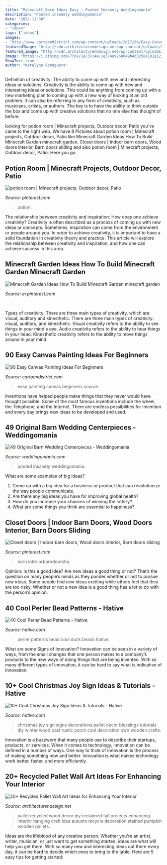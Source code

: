 ```yaml
---
title: "Minecraft Barn Ideas Easy : Pouted Insanely Weddingomania"
description: "Pouted insanely weddingomania"
date: "2022-11-30"
categories:
- "ideas"
tags: ["ideas"]
images:
- "http://www.cartoondistrict.com/wp-content/uploads/2017/06/Easy-Canvas-Painting-Ideas-For-Beginners16-1.jpg"
featuredImage: "http://cdn.architecturendesign.net/wp-content/uploads/2015/06/AD-Pallet-Wall-Art-14.jpg"
featured_image: "http://cdn.architecturendesign.net/wp-content/uploads/2015/06/AD-Pallet-Wall-Art-14.jpg"
image: "https://i.pinimg.com/736x/1e/37/4a/1e374a9268049b4d3258e182e1212655.jpg"
ShowToc: true
author: "Katelynn Romaguera"
---
```



Definition of creativity: The ability to come up with new and interesting ideas or solutions.
Creativity is the ability to come up with new and interesting ideas or solutions. This could be anything from coming up with a new marketing plan to coming up with a new way of looking at an old problem. It can also be referring to any form of creativity, such as musicians, artists, or authors. The key is to have the ability to think outside the box and come up with creative solutions that no one else has thought of before.

	

		
looking for potion room | Minecraft projects, Outdoor decor, Patio you've came to the right web. We have 8 Pictures about potion room | Minecraft projects, Outdoor decor, Patio like Minecraft Garden Ideas How To Build Minecraft Garden minecraft garden, Closet doors | Indoor barn doors, Wood doors interior, Barn doors sliding and also potion room | Minecraft projects, Outdoor decor, Patio. Here you go:
		
    
## Potion Room | Minecraft Projects, Outdoor Decor, Patio

<img loading=lazy src="https://i.pinimg.com/736x/b1/15/87/b1158789d6ca696c9fd6b8961b914aeb.jpg" onerror="this.onerror=null;this.src='https://tse2.mm.bing.net/th?id=OIP.8eDXW3nFVdBK5v26JJck4AHaEK&amp;pid=15.1';" alt="potion room | Minecraft projects, Outdoor decor, Patio">

_Source: pinterest.com_

>potion. 

	

The relationship between creativity and inspiration: How does one achieve creativity?
Creativity is often described as a process of coming up with new ideas or concepts. Sometimes, inspiration can come from the environment or people around you. In order to achieve creativity, it is important to have a solid foundation in creativity theory and practice. This article will explore the relationship between creativity and inspiration, and how one can achieve success in this area.

    
## Minecraft Garden Ideas How To Build Minecraft Garden Minecraft Garden

<img loading=lazy src="https://i.pinimg.com/736x/1e/37/4a/1e374a9268049b4d3258e182e1212655.jpg" onerror="this.onerror=null;this.src='https://tse4.mm.bing.net/th?id=OIP.biyfNrIdiyjHfMnQCcsNrAHaLH&amp;pid=15.1';" alt="Minecraft Garden Ideas How To Build Minecraft Garden minecraft garden">

_Source: in.pinterest.com_

>. 

	

Types of creativity: There are three main types of creativity, which are: visual, auditory and kinesthetic.
There are three main types of creativity: visual, auditory, and kinesthetic. Visual creativity refers to the ability to see things in your mind's eye. Audio creativity refers to the ability to hear things in your head. Kinesthetic creativity refers to the ability to move things around in your mind.

    
## 90 Easy Canvas Painting Ideas For Beginners

<img loading=lazy src="http://www.cartoondistrict.com/wp-content/uploads/2017/06/Easy-Canvas-Painting-Ideas-For-Beginners16-1.jpg" onerror="this.onerror=null;this.src='https://tse2.mm.bing.net/th?id=OIP.x74ywo_6lFqgoTmFRqKvLQHaKQ&amp;pid=15.1';" alt="90 Easy Canvas Painting Ideas For Beginners">

_Source: cartoondistrict.com_

>easy painting canvas beginners source. 

	

Inventions have helped people make things that they never would have thought possible. Some of the most famous inventions include the wheel, the Telephone, and the Internet. There are endless possibilities for invention and every day brings new ideas to be developed and used.

    
## 49 Original Barn Wedding Centerpieces - Weddingomania

<img loading=lazy src="https://i.weddingomania.com/original-barn-wedding-centerpieces-32.jpg" onerror="this.onerror=null;this.src='https://tse4.mm.bing.net/th?id=OIP.LFI_CuOUXWDd47OdZj517AHaLH&amp;pid=15.1';" alt="49 Original Barn Wedding Centerpieces - Weddingomania">

_Source: weddingomania.com_

>pouted insanely weddingomania. 

	

What are some examples of big ideas?
1. Come up with a big idea for a business or product that can revolutionize the way people communicate.
2. Are there any big ideas you have for improving global health?
3. How do you increase your chances of winning the lottery?
4. What are some things you think are essential to happiness?

    
## Closet Doors | Indoor Barn Doors, Wood Doors Interior, Barn Doors Sliding

<img loading=lazy src="https://i.pinimg.com/736x/55/e6/9d/55e69dae0ddf214f537d2f7a37d5a2d4.jpg" onerror="this.onerror=null;this.src='https://tse3.mm.bing.net/th?id=OIP.JigtUE9ByEwVS2oY6CKV1AHaNK&amp;pid=15.1';" alt="Closet doors | Indoor barn doors, Wood doors interior, Barn doors sliding">

_Source: pinterest.com_

>barn interiorbarndoorshq. 

	

Opinion: Is this a good idea?
Are new ideas a good thing or not? That’s the question on many people’s minds as they ponder whether or not to pursue new ideas. Some people find new ideas exciting while others feel that they are too risky. Whether or not a new idea is a good thing has a lot to do with the person’s opinion.

    
## 40 Cool Perler Bead Patterns - Hative

<img loading=lazy src="https://hative.com/wp-content/uploads/2014/04/perler-beads-patterns/27-duck-perler-beads-patterns.png" onerror="this.onerror=null;this.src='https://tse3.mm.bing.net/th?id=OIP.GQeFK1iBJNphLabpWW_qrwHaIa&amp;pid=15.1';" alt="40 Cool Perler Bead Patterns - Hative">

_Source: hative.com_

>perler patterns bead cool duck beads hative. 

	

What are some Signs of Innovation?
Innovation can be seen in a variety of ways, from the small changes that one person makes to a company’s products to the new ways of doing things that are being invented. With so many different types of innovation, it can be hard to say what is indicative of innovation.

    
## 10+ Cool Christmas Joy Sign Ideas &amp; Tutorials - Hative

<img loading=lazy src="https://hative.com/wp-content/uploads/2014/09/christmas-joy-sign/10-christmas-joy-sign-ideas-and-tutorials.jpg" onerror="this.onerror=null;this.src='https://tse2.mm.bing.net/th?id=OIP.l2F_ERFExURqzRMtj-SSXQHaJ4&amp;pid=15.1';" alt="10+ Cool Christmas Joy Sign Ideas &amp; Tutorials - Hative">

_Source: hative.com_

>christmas joy sign signs decorations pallet decor blessings tutorials diy winter wood past rustic porch cool decoration own wooden crafts. 

	

Innovation is a buzzword that many people use to describe their startups, products, or services. When it comes to technology, innovation can be defined in a number of ways. One way to think of innovation is the process of making something new and better. Innovation is what makes technology work better, faster, and more efficiently.

    
## 20+ Recycled Pallet Wall Art Ideas For Enhancing Your Interior

<img loading=lazy src="http://cdn.architecturendesign.net/wp-content/uploads/2015/06/AD-Pallet-Wall-Art-14.jpg" onerror="this.onerror=null;this.src='https://tse1.mm.bing.net/th?id=OIP.ZEvAOThnjVQaw_KjwxcIxgHaJ4&amp;pid=15.1';" alt="20+ Recycled Pallet Wall Art Ideas for Enhancing Your Interior">

_Source: architecturendesign.net_

>pallet recycled wood decor diy reclaimed fall projects enhancing interior hanging craft idea autumn recycle decoration stained pumpkin wooden pallets. 

	

Ideas are the lifeblood of any creative person. Whether you're an artist, writer, musician, or just want to get something started, ideas are what will help you get there. With so many new and interesting ideas out there every day, it can be hard to decide which ones to bring to the table. Here are 5 easy tips for getting started: 

